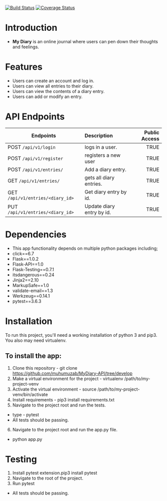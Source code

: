 [![Build Status](https://travis-ci.org/muhumuzab/MyDiary-API.svg?branch=develop)](https://travis-ci.org/muhumuzab/MyDiary-API)
[![Coverage Status](https://coveralls.io/repos/github/muhumuzab/MyDiary-API/badge.svg?branch=develop)](https://coveralls.io/github/muhumuzab/MyDiary-API?branch=develop)

# Introduction

* **My Diary** is an online journal where users can pen down their thoughts and feelings.  

# Features

* Users can create an account and log in. 
* Users can view all entries to their diary. 
* Users can view the contents of a diary entry. 
* Users can add or modify an entry. 
  
# API Endpoints

|  Endpoints | Description  | Public Access |
| --- | :--- | ---: |
| POST  `/api/v1/login`  | logs in  a user. | TRUE
| POST  `/api/v1/register`  | registers a new user | TRUE
| POST  `/api/v1/entries/`  | Add a diary entry.| TRUE
| GET  `/api/v1/entries/`   | gets all diary entries.| TRUE
| GET  `/api/v1/entries/<diary_id>`  | Get diary entry by id. | TRUE
| PUT  `/api/v1/entries/<diary_id>`  | Update diary entry by id. | TRUE


# Dependencies

* This app functionality depends on multiple python packages including;
* click==6.7
* Flask==1.0.2
* Flask-API==1.0
* Flask-Testing==0.7.1
* itsdangerous==0.24
* Jinja2==2.10
* MarkupSafe==1.0
* validate-email==1.3
* Werkzeug==0.14.1
* pytest==3.6.3

# Installation
To run this project, you'll need a working installation of python 3 and pip3. You also may need virtualenv.

## To install the app:
1. Clone this repository - git clone https://github.com/muhumuzab/MyDiary-API/tree/develop
2. Make a virtual environment for the project - virtualenv /path/to/my-project-venv
3. Activate the virtual environment - source /path/to/my-project-venv/bin/activate
4. Install requirements - pip3 install requirements.txt
5. Navigate to the project root and run the tests.
-  type - pytest 
- All tests should be passing.
6. Navigate to the project root and run the app.py file.
- python app.py



# Testing
1. Install pytest extension.pip3 install pytest
2. Navigate to the root of the project.
3. Run pytest
- All tests should be passing.

